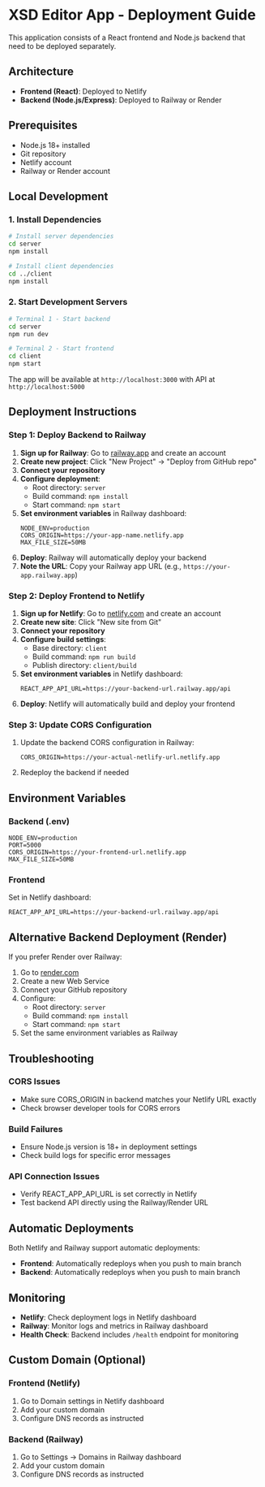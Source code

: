 # XSD Editor App - Deployment Guide

This application consists of a React frontend and Node.js backend that need to be deployed separately.

## Architecture
- **Frontend (React)**: Deployed to Netlify
- **Backend (Node.js/Express)**: Deployed to Railway or Render

## Prerequisites
- Node.js 18+ installed
- Git repository
- Netlify account
- Railway or Render account

## Local Development

### 1. Install Dependencies
```bash
# Install server dependencies
cd server
npm install

# Install client dependencies
cd ../client
npm install
```

### 2. Start Development Servers
```bash
# Terminal 1 - Start backend
cd server
npm run dev

# Terminal 2 - Start frontend
cd client
npm start
```

The app will be available at `http://localhost:3000` with API at `http://localhost:5000`

## Deployment Instructions

### Step 1: Deploy Backend to Railway

1. **Sign up for Railway**: Go to [railway.app](https://railway.app) and create an account
2. **Create new project**: Click "New Project" → "Deploy from GitHub repo"
3. **Connect your repository**
4. **Configure deployment**:
   - Root directory: `server`
   - Build command: `npm install`
   - Start command: `npm start`
5. **Set environment variables** in Railway dashboard:
   ```
   NODE_ENV=production
   CORS_ORIGIN=https://your-app-name.netlify.app
   MAX_FILE_SIZE=50MB
   ```
6. **Deploy**: Railway will automatically deploy your backend
7. **Note the URL**: Copy your Railway app URL (e.g., `https://your-app.railway.app`)

### Step 2: Deploy Frontend to Netlify

1. **Sign up for Netlify**: Go to [netlify.com](https://netlify.com) and create an account
2. **Create new site**: Click "New site from Git"
3. **Connect your repository**
4. **Configure build settings**:
   - Base directory: `client`
   - Build command: `npm run build`
   - Publish directory: `client/build`
5. **Set environment variables** in Netlify dashboard:
   ```
   REACT_APP_API_URL=https://your-backend-url.railway.app/api
   ```
6. **Deploy**: Netlify will automatically build and deploy your frontend

### Step 3: Update CORS Configuration

1. Update the backend CORS configuration in Railway:
   ```
   CORS_ORIGIN=https://your-actual-netlify-url.netlify.app
   ```
2. Redeploy the backend if needed

## Environment Variables

### Backend (.env)
```
NODE_ENV=production
PORT=5000
CORS_ORIGIN=https://your-frontend-url.netlify.app
MAX_FILE_SIZE=50MB
```

### Frontend 
Set in Netlify dashboard:
```
REACT_APP_API_URL=https://your-backend-url.railway.app/api
```

## Alternative Backend Deployment (Render)

If you prefer Render over Railway:

1. Go to [render.com](https://render.com)
2. Create a new Web Service
3. Connect your GitHub repository
4. Configure:
   - Root directory: `server`
   - Build command: `npm install`
   - Start command: `npm start`
5. Set the same environment variables as Railway

## Troubleshooting

### CORS Issues
- Make sure CORS_ORIGIN in backend matches your Netlify URL exactly
- Check browser developer tools for CORS errors

### Build Failures
- Ensure Node.js version is 18+ in deployment settings
- Check build logs for specific error messages

### API Connection Issues
- Verify REACT_APP_API_URL is set correctly in Netlify
- Test backend API directly using the Railway/Render URL

## Automatic Deployments

Both Netlify and Railway support automatic deployments:
- **Frontend**: Automatically redeploys when you push to main branch
- **Backend**: Automatically redeploys when you push to main branch

## Monitoring

- **Netlify**: Check deployment logs in Netlify dashboard
- **Railway**: Monitor logs and metrics in Railway dashboard
- **Health Check**: Backend includes `/health` endpoint for monitoring

## Custom Domain (Optional)

### Frontend (Netlify)
1. Go to Domain settings in Netlify dashboard
2. Add your custom domain
3. Configure DNS records as instructed

### Backend (Railway)
1. Go to Settings → Domains in Railway dashboard
2. Add your custom domain
3. Configure DNS records as instructed
